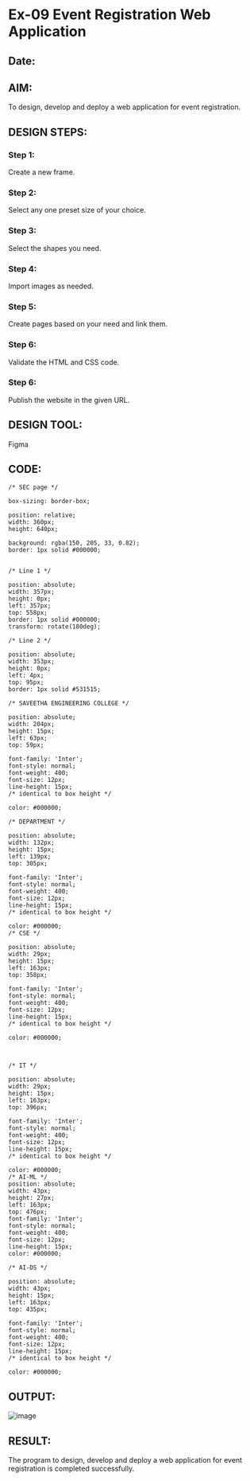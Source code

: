 # Ex-09 Event Registration Web Application
## Date:

## AIM:
To design, develop and deploy a web application for event registration.

## DESIGN STEPS:

### Step 1:
Create a new frame.

### Step 2:
Select any one preset size of your choice.

### Step 3:
Select the shapes you need.

### Step 4:
Import images as needed.

### Step 5:
Create pages based on your need and link them.

### Step 6:

Validate the HTML and CSS code.

### Step 6:

Publish the website in the given URL.

## DESIGN TOOL:
Figma

## CODE:
```
/* SEC page */

box-sizing: border-box;

position: relative;
width: 360px;
height: 640px;

background: rgba(150, 205, 33, 0.82);
border: 1px solid #000000;


/* Line 1 */

position: absolute;
width: 357px;
height: 0px;
left: 357px;
top: 558px;
border: 1px solid #000000;
transform: rotate(180deg);

/* Line 2 */

position: absolute;
width: 353px;
height: 0px;
left: 4px;
top: 95px;
border: 1px solid #531515;

/* SAVEETHA ENGINEERING COLLEGE */

position: absolute;
width: 204px;
height: 15px;
left: 63px;
top: 59px;

font-family: 'Inter';
font-style: normal;
font-weight: 400;
font-size: 12px;
line-height: 15px;
/* identical to box height */

color: #000000;

/* DEPARTMENT */

position: absolute;
width: 132px;
height: 15px;
left: 139px;
top: 305px;

font-family: 'Inter';
font-style: normal;
font-weight: 400;
font-size: 12px;
line-height: 15px;
/* identical to box height */

color: #000000;
/* CSE */

position: absolute;
width: 29px;
height: 15px;
left: 163px;
top: 358px;

font-family: 'Inter';
font-style: normal;
font-weight: 400;
font-size: 12px;
line-height: 15px;
/* identical to box height */

color: #000000;



/* IT */

position: absolute;
width: 29px;
height: 15px;
left: 163px;
top: 396px;

font-family: 'Inter';
font-style: normal;
font-weight: 400;
font-size: 12px;
line-height: 15px;
/* identical to box height */

color: #000000;
/* AI-ML */
position: absolute;
width: 43px;
height: 27px;
left: 163px;
top: 476px;
font-family: 'Inter';
font-style: normal;
font-weight: 400;
font-size: 12px;
line-height: 15px;
color: #000000;

/* AI-DS */

position: absolute;
width: 43px;
height: 15px;
left: 163px;
top: 435px;

font-family: 'Inter';
font-style: normal;
font-weight: 400;
font-size: 12px;
line-height: 15px;
/* identical to box height */

color: #000000;
```
## OUTPUT:
![image](https://github.com/pradeepasri26/Figma/assets/131433142/97abfaf2-e47e-42d5-953f-5f13c9085df1)

## RESULT:
The program to design, develop and deploy a web application for event registration is completed successfully.
